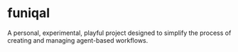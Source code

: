 # funiqaI
A personal, experimental, playful project designed to simplify the process of creating and managing agent-based workflows.
